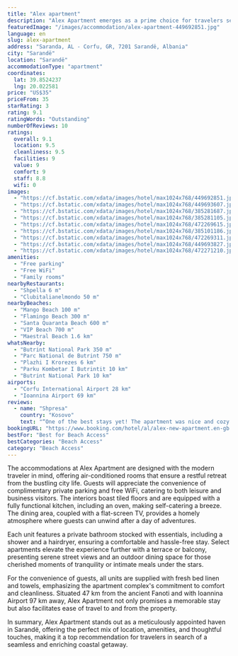 ```yaml
---
title: "Alex apartment"
description: "Alex Apartment emerges as a prime choice for travelers seeking the perfect blend of comfort and convenience in the heart of Sarandë."
featuredImage: "/images/accommodation/alex-apartment-449692851.jpg"
language: en
slug: alex-apartment
address: "Saranda, AL - Corfu, GR, 7201 Sarandë, Albania"
city: "Sarandë"
location: "Sarandë"
accommodationType: "apartment"
coordinates:
  lat: 39.8524237
  lng: 20.022581
price: "US$35"
priceFrom: 35
starRating: 3
rating: 9.1
ratingWords: "Outstanding"
numberOfReviews: 10
ratings:
  overall: 9.1
  location: 9.5
  cleanliness: 9.5
  facilities: 9
  value: 9
  comfort: 9
  staff: 8.8
  wifi: 0
images:
  - "https://cf.bstatic.com/xdata/images/hotel/max1024x768/449692851.jpg?k=0b2df1b8de62ff224266c49a3a02c47c94e2dd5aeed2fdd1d7ccff7b1c603335&o=&hp=1"
  - "https://cf.bstatic.com/xdata/images/hotel/max1024x768/449693607.jpg?k=9fad0282a9802d416ac4fa372bfda290e7370c49ba0362a49b68ca1419bc81cf&o=&hp=1"
  - "https://cf.bstatic.com/xdata/images/hotel/max1024x768/385281687.jpg?k=8bf1993f24f60106505f33dfeb5290446952082b62927400150155f7310ef715&o=&hp=1"
  - "https://cf.bstatic.com/xdata/images/hotel/max1024x768/385281105.jpg?k=027988d12e12c70f7df6e452a6b50ff5d2eaba15d251eaef641cdcc01d438470&o=&hp=1"
  - "https://cf.bstatic.com/xdata/images/hotel/max1024x768/472269615.jpg?k=ed397f98a46041e99b0bdc0914d1874c2fbc895e4cf7e6368af268eff6df031a&o=&hp=1"
  - "https://cf.bstatic.com/xdata/images/hotel/max1024x768/385101186.jpg?k=17c6ed0e08fd33bedefeb3fcf060bffcbdbae1047c452356f5801899e8bfdcdd&o=&hp=1"
  - "https://cf.bstatic.com/xdata/images/hotel/max1024x768/472269311.jpg?k=6f5bdb959ca240871d24f8f7506ebacfe0fe07e55e4b067e97c5652bd113cb39&o=&hp=1"
  - "https://cf.bstatic.com/xdata/images/hotel/max1024x768/449693827.jpg?k=fd8a22be89a5efe19bafa0bc40076ce8b6c71274758936ecf48e1fc4b0ac13c8&o=&hp=1"
  - "https://cf.bstatic.com/xdata/images/hotel/max1024x768/472271210.jpg?k=e98aad83209f5a2767ffed1a35a04f6c6d22a3c0af04984e99c2fa8ec5e2524e&o=&hp=1"
amenities:
  - "Free parking"
  - "Free WiFi"
  - "Family rooms"
nearbyRestaurants:
  - "Shpella 6 m"
  - "Clubitalianelmondo 50 m"
nearbyBeaches:
  - "Mango Beach 100 m"
  - "Flamingo Beach 300 m"
  - "Santa Quaranta Beach 600 m"
  - "VIP Beach 700 m"
  - "Maestral Beach 1.6 km"
whatsNearby:
  - "Butrint National Park 350 m"
  - "Parc National de Butrint 750 m"
  - "Plazhi I Krorezes 6 km"
  - "Parku Kombetar I Butrintit 10 km"
  - "Butrint National Park 10 km"
airports:
  - "Corfu International Airport 28 km"
  - "Ioannina Airport 69 km"
reviews:
  - name: "Shpresa"
    country: "Kosovo"
    text: "“One of the best stays yet! The apartment was nice and cozy with new furniture and great location. Beaches and supermarkets were very close, and the bus station from Saranda to Ksamil was very close by too!”"
bookingURL: "https://www.booking.com/hotel/al/alex-new-apartment.en-gb.html?aid=8035640"
bestFor: "Best for Beach Access"
bestCategories: "Beach Access"
category: "Beach Access"
---
```


The accommodations at Alex Apartment are designed with the modern traveler in mind, offering air-conditioned rooms that ensure a restful retreat from the bustling city life. Guests will appreciate the convenience of complimentary private parking and free WiFi, catering to both leisure and business visitors. The interiors boast tiled floors and are equipped with a fully functional kitchen, including an oven, making self-catering a breeze. The dining area, coupled with a flat-screen TV, provides a homely atmosphere where guests can unwind after a day of adventures.

Each unit features a private bathroom stocked with essentials, including a shower and a hairdryer, ensuring a comfortable and hassle-free stay. Select apartments elevate the experience further with a terrace or balcony, presenting serene street views and an outdoor dining space for those cherished moments of tranquility or intimate meals under the stars.

For the convenience of guests, all units are supplied with fresh bed linen and towels, emphasizing the apartment complex's commitment to comfort and cleanliness. Situated 47 km from the ancient Fanoti and with Ioannina Airport 97 km away, Alex Apartment not only promises a memorable stay but also facilitates ease of travel to and from the property.

In summary, Alex Apartment stands out as a meticulously appointed haven in Sarandë, offering the perfect mix of location, amenities, and thoughtful touches, making it a top recommendation for travelers in search of a seamless and enriching coastal getaway.